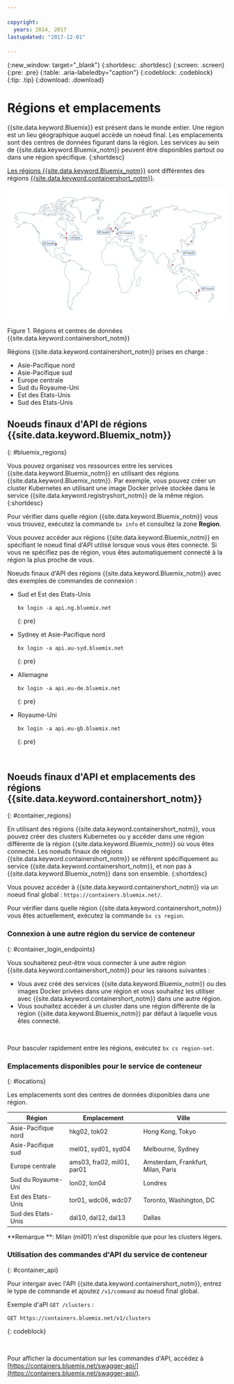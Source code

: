 ```yaml
---

copyright:
  years: 2014, 2017
lastupdated: "2017-12-01"

---
```


{:new_window: target="_blank"}
{:shortdesc: .shortdesc}
{:screen: .screen}
{:pre: .pre}
{:table: .aria-labeledby="caption"}
{:codeblock: .codeblock}
{:tip: .tip}
{:download: .download}

# Régions et emplacements
{{site.data.keyword.Bluemix}} est présent dans le monde entier. Une région est un lieu géographique auquel accède un noeud final. Les emplacements sont des centres de données figurant dans la région. Les services au sein de {{site.data.keyword.Bluemix_notm}} peuvent être disponibles partout ou dans une région spécifique.
{:shortdesc}

[Les régions {{site.data.keyword.Bluemix_notm}}](#bluemix_regions) sont différentes des régions [{{site.data.keyword.containershort_notm}}](#container_regions).

![{{site.data.keyword.containershort_notm}} régions et centres de données](/images/regions.png)

Figure 1. Régions et centres de données {{site.data.keyword.containershort_notm}}

Régions {{site.data.keyword.containershort_notm}} prises en charge :
  * Asie-Pacifique nord
  * Asie-Pacifique sud
  * Europe centrale
  * Sud du Royaume-Uni
  * Est des Etats-Unis
  * Sud des Etats-Unis




## Noeuds finaux d'API de régions {{site.data.keyword.Bluemix_notm}}
{: #bluemix_regions}

Vous pouvez organisez vos ressources entre les services {{site.data.keyword.Bluemix_notm}} en utilisant des régions {{site.data.keyword.Bluemix_notm}}. Par exemple, vous pouvez créer un cluster Kubernetes en utilisant une image Docker privée stockée dans le service {{site.data.keyword.registryshort_notm}} de la même région.
{:shortdesc}

Pour vérifier dans quelle région {{site.data.keyword.Bluemix_notm}} vous vous trouvez, exécutez la commande `bx info` et consultez la zone **Region**.

Vous pouvez accéder aux régions {{site.data.keyword.Bluemix_notm}} en spécifiant le noeud final d'API utilisé lorsque vous vous êtes connecté. Si vous ne spécifiez pas de région, vous êtes automatiquement connecté à la région la plus proche de vous.

Noeuds finaux d'API des régions {{site.data.keyword.Bluemix_notm}} avec des exemples de commandes de connexion :

  * Sud et Est des Etats-Unis
      ```
      bx login -a api.ng.bluemix.net
      ```
      {: pre}

  * Sydney et Asie-Pacifique nord
      ```
      bx login -a api.au-syd.bluemix.net
      ```
      {: pre}

  * Allemagne
      ```
      bx login -a api.eu-de.bluemix.net
      ```
      {: pre}

  * Royaume-Uni
      ```
      bx login -a api.eu-gb.bluemix.net
      ```
      {: pre}



<br />


## Noeuds finaux d'API et emplacements des régions {{site.data.keyword.containershort_notm}}
{: #container_regions}

En utilisant des régions {{site.data.keyword.containershort_notm}}, vous pouvez créer des clusters  Kubernetes ou y accéder dans une région différente de la région {{site.data.keyword.Bluemix_notm}} où vous êtes connecté. Les noeuds finaux de régions {{site.data.keyword.containershort_notm}} se réfèrent spécifiquement au service {{site.data.keyword.containershort_notm}}, et non pas à {{site.data.keyword.Bluemix_notm}} dans son ensemble.
{:shortdesc}

Vous pouvez accéder à {{site.data.keyword.containershort_notm}} via un noeud final global : `https://containers.bluemix.net/`.

Pour vérifier dans quelle région {{site.data.keyword.containershort_notm}} vous êtes actuellement,  exécutez la commande `bx cs region`.

### Connexion à une autre région du service de conteneur
{: #container_login_endpoints}

Vous souhaiterez peut-être vous connecter à une autre région {{site.data.keyword.containershort_notm}} pour les raisons suivantes :
  * Vous avez créé des services {{site.data.keyword.Bluemix_notm}} ou des images Docker privées dans une région et vous souhaitez les utiliser avec {{site.data.keyword.containershort_notm}} dans une autre région.
  * Vous souhaitez accéder à un cluster dans une région différente de la région {{site.data.keyword.Bluemix_notm}} par défaut à laquelle vous êtes connecté.

</br>

Pour basculer rapidement entre les régions,  exécutez `bx cs region-set`.

### Emplacements disponibles pour le service de conteneur
{: #locations}

Les emplacements sont des centres de données disponibles dans une région.

  | Région | Emplacement | Ville |
  |--------|----------|------|
  | Asie-Pacifique nord | hkg02, tok02 | Hong Kong, Tokyo |
  | Asie-Pacifique sud     | mel01, syd01, syd04        | Melbourne, Sydney |
  | Europe centrale     | ams03, fra02, mil01, par01        | Amsterdam, Frankfurt, Milan, Paris |
  | Sud du Royaume-Uni      | lon02, lon04         | Londres |
  | Est des Etats-Unis      | tor01, wdc06, wdc07        | Toronto, Washington, DC |
  | Sud des Etats-Unis     | dal10, dal12, dal13       | Dallas |

**Remarque **: Milan (mil01) n'est disponible que pour les clusters légers.

### Utilisation des commandes d'API du service de conteneur
{: #container_api}

Pour intergair avec l'API {{site.data.keyword.containershort_notm}}, entrez le type de commande et ajoutez `/v1/command` au noeud final global.

Exemple d'aPI `GET /clusters` :
  ```
  GET https://containers.bluemix.net/v1/clusters
  ```
  {: codeblock}

</br>

Pour afficher la documentation sur les commandes d'API, accédez à [https://containers.bluemix.net/swagger-api/](https://containers.bluemix.net/swagger-api/).
